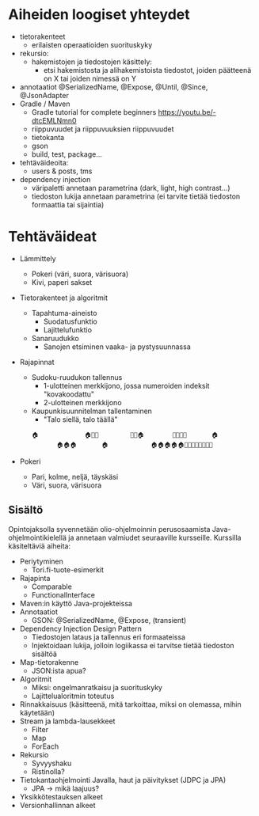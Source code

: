# Aiheiden loogiset yhteydet

* tietorakenteet
    * erilaisten operaatioiden suorituskyky
* rekursio:
    * hakemistojen ja tiedostojen käsittely:
        * etsi hakemistosta ja alihakemistoista tiedostot, joiden päätteenä on X tai joiden nimessä on Y
* annotaatiot @SerializedName, @Expose, @Until, @Since, @JsonAdapter
* Gradle / Maven
    * Gradle tutorial for complete beginners https://youtu.be/-dtcEMLNmn0
    * riippuvuudet ja riippuvuuksien riippuvuudet
    * tietokanta
    * gson
    * build, test, package...
* tehtäväideoita:
    * users & posts, tms
* dependency injection
    * väripaletti annetaan parametrina (dark, light, high contrast...)
    * tiedoston lukija annetaan parametrina (ei tarvite tietää tiedoston formaattia tai sijaintia)


# Tehtäväideat

* Lämmittely
    * Pokeri (väri, suora, värisuora)
    * Kivi, paperi sakset

* Tietorakenteet ja algoritmit
    * Tapahtuma-aineisto
        * Suodatusfunktio
        * Lajittelufunktio
    * Sanaruudukko
        * Sanojen etsiminen vaaka- ja pystysuunnassa

* Rajapinnat
    * Sudoku-ruudukon tallennus
        * 1-ulotteinen merkkijono, jossa numeroiden indeksit "kovakoodattu"
        * 2-ulotteinen merkkijono
    * Kaupunkisuunnitelman tallentaminen
        * "Talo siellä, talo täällä"
        ```
        🏠             🏠🌳🌳         🌳🌳🏠        🌳🌳🌳🌳       🏠
               🏠🏠🏠       🏠            🏠🏠🏠🏠🏠🌳🌳🌳🌳🌳🌳🌳🌳
        ```

* Pokeri
    * Pari, kolme, neljä, täyskäsi
    * Väri, suora, värisuora

## Sisältö

Opintojaksolla syvennetään olio-ohjelmoinnin perusosaamista Java-ohjelmointikielellä ja annetaan valmiudet seuraaville kursseille. Kurssilla käsiteltäviä aiheita:

* Periytyminen
    * Tori.fi-tuote-esimerkit
* Rajapinta
    * Comparable
    * FunctionalInterface
* Maven:in käyttö Java-projekteissa
* Annotaatiot
    * GSON: @SerializedName, @Expose, (transient)
* Dependency Injection Design Pattern
    * Tiedostojen lataus ja tallennus eri formaateissa
    * Injektoidaan lukija, jolloin logiikassa ei tarvitse tietää tiedoston sisältöä
* Map-tietorakenne
    * JSON:ista apua?
* Algoritmit
    * Miksi: ongelmanratkaisu ja suorituskyky
    * Lajittelualoritmin toteutus
* Rinnakkaisuus (käsitteenä, mitä tarkoittaa, miksi on olemassa, mihin käytetään)
* Stream ja lambda-lausekkeet
    * Filter
    * Map
    * ForEach
* Rekursio
    * Syvyyshaku
    * Ristinolla?
* Tietokantaohjelmointi Javalla, haut ja päivitykset (JDPC ja JPA)
    * JPA &rarr; mikä laajuus?
* Yksikkötestauksen alkeet
* Versionhallinnan alkeet
